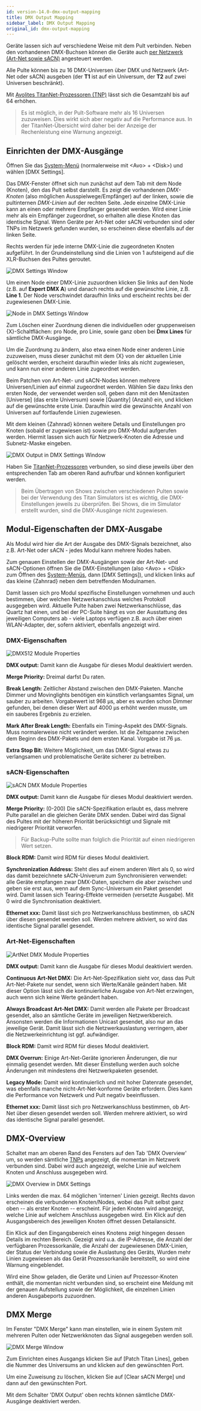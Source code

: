 ```yaml
---
id: version-14.0-dmx-output-mapping
title: DMX Output Mapping
sidebar_label: DMX Output Mapping
original_id: dmx-output-mapping
---
```


Geräte lassen sich auf verschiedene Weise mit dem Pult verbinden. Neben
den vorhandenen DMX-Buchsen können die Geräte auch [per Netzwerk (Art-Net
sowie sACN)](../networking/controlling-fixtures-over-a-network.md) 
angesteuert werden.

Alle Pulte können bis zu 16 DMX-Universen über DMX und Netzwerk (Art-Net
oder sACN) ausgeben (der **T1** ist auf ein Universum, der **T2** auf zwei
Universen beschränkt).

Mit [Avolites TitanNet-Prozessoren (TNP)](../titan-net.md) lässt sich die
Gesamtzahl bis auf 64 erhöhen.

> 	Es ist möglich, in der Pult-Software mehr als 16 Universen
    zuzuweisen. Dies wirkt sich aber negativ auf die Performance aus. In
    der TitanNet-Übersicht wird daher bei der Anzeige der Rechenleistung
    eine Warnung angezeigt.

Einrichten der DMX-Ausgänge
---------------------------

Öffnen Sie das [System-Menü](the-system-menu.md) (normalerweise mit
\<Avo\> + \<Disk\>) und wählen \[DMX Settings\].

Das DMX-Fenster öffnet sich nun zunächst auf dem Tab mit dem Node
(Knoten), den das Pult selbst darstellt. Es zeigt die vorhandenen
*DMX-Knoten* (also möglichen Ausspielwege/Empfänger) auf der linken, sowie
die pultinternen *DMX-Linien* auf der rechten Seite. Jede einzelne
DMX-Linie kann an einen oder mehrere Empfänger gesendet werden. Wird
einer Linie mehr als ein Empfänger zugeordnet, so erhalten alle diese
Knoten das identische Signal. Wenn Geräte per Art-Net oder sACN verbunden
sind oder TNPs im Netzwerk gefunden wurden, so erscheinen diese
ebenfalls auf der linken Seite.

Rechts werden für jede interne DMX-Linie die zugeordneten Knoten
aufgeführt. In der Grundeinstellung sind die Linien von 1 aufsteigend
auf die XLR-Buchsen des Pultes geroutet.

![DMX Settings Window](/docs/images/DMX-Settings-Window.png)

Um einen Node einer DMX-Linie zuzuordnen klicken Sie links auf den Node 
(z.B. auf **Expert DMX A**) und danach rechts auf die gewünschte Linie, z.B. 
**Line 1**. Der Node verschwindet daraufhin links und erscheint rechts bei der 
zugewiesenen DMX-Linie.

![Node in DMX Settings Window](/docs/images/Node-in-DMX-Settings-Window.png)

Zum Löschen einer Zuordnung dienen die individuellen oder gruppenweisen
\{X\}-Schaltflächen: pro Node, pro Linie, sowie ganz oben bei **Dmx Lines** für
sämtliche DMX-Ausgänge.

Um die Zuordnung zu ändern, also etwa einen Node einer anderen Linie 
zuzuweisen, muss dieser zunächst mit dem \{X\} von der aktuellen Linie 
gelöscht werden, erscheint daraufhin wieder links als nicht zugewiesen, und
kann nun einer anderen Linie zugeordnet werden.

Beim Patchen von Art-Net- und sACN-Nodes können mehrere Universen/Linien
auf einmal zugeordnet werden. Wählen Sie dazu links den ersten Node, der 
verwendet werden soll, geben dann mit den Menütasten \[Universe\] (das 
erste Universum) sowie \[Quantity\] (Anzahl) ein, und klicken auf die 
gewünschte erste Linie. Daraufhin wird die gewünschte Anzahl von Universen
auf fortlaufende Linien zugewiesen.

Mit dem kleinen \{Zahnrad\} können weitere Details und Einstellungen pro
Knoten (sobald er zugewiesen ist) sowie pro DMX-Modul aufgerufen werden. 
Hiermit lassen sich auch für Netzwerk-Knoten die Adresse und Subnetz-Maske
eingeben.

![DMX Output in DMX Settings Window](/docs/images/DMX-Output-in-DMX-Settings-Window.png)

Haben Sie [TitanNet-Prozessoren](../titan-net.md) verbunden, so sind diese 
jeweils über den entsprechenden Tab am oberen Rand aufrufbar und können 
konfiguriert werden.

>	Beim Übertragen von Shows zwischen verschiedenen Pulten sowie bei der 
	Verwendung des Titan Simulators ist es wichtig, die DMX-Einstellungen 
	jeweils zu überprüfen. Bei Shows, die im Simulator erstellt wurden, 
	sind die DMX-Ausgänge nicht zugewiesen.


Modul-Eigenschaften der DMX-Ausgabe
-----------------------------------

Als Modul wird hier die Art der Ausgabe des DMX-Signals bezeichnet, also
z.B. Art-Net oder sACN - jedes Modul kann mehrere Nodes haben.

Zum genauen Einstellen der DMX-Ausgängen sowie der Art-Net- und 
sACN-Optionen öffnen Sie die DMX-Einstellungen (also \<Avo\> + \<Disk\> 
zum Öffnen des [System-Menüs](the-system-menu.md), dann \[DMX Settings\]), 
und klicken links auf das kleine \{Zahnrad\} neben dem betreffenden Modulnamen.

Damit lassen sich pro Modul spezifische Einstellungen vornehmen und auch
bestimmen, über welchen Netzwerkanschluss welches Protokoll ausgegeben
wird. Aktuelle Pulte haben zwei Netzwerkanschlüsse, das Quartz hat einen, 
und bei der PC-Suite hängt es von der Ausstattung des jeweiligen Computers 
ab - viele Laptops verfügen z.B. auch über einen WLAN-Adapter, der, sofern 
aktiviert, ebenfalls angezeigt wird.

### DMX-Eigenschaften

![DMX512 Module Properties](/docs/images/Dmx-Module-Properties.png)

**DMX output:** Damit kann die Ausgabe für dieses Modul deaktiviert
werden.

**Merge Priority:** Dreimal darfst Du raten.

**Break Length:** Zeitlicher Abstand zwischen den DMX-Paketen. Manche 
Dimmer und Movinglights benötigen ein künstlich verlangsamtes Signal,
um sauber zu arbeiten. Vorgabewert ist 968 µs, aber es wurden schon 
Dimmer gefunden, bei denen dieser Wert auf 4000 µs erhöht werden musste,
um ein sauberes Ergebnis zu erzielen.

**Mark After Break Length:** Ebenfalls ein Timing-Aspekt des DMX-Signals.
Muss normalerweise nicht verändert werden. Ist die Zeitspanne zwischen
dem Beginn des DMX-Pakets und dem ersten Kanal. Vorgabe ist 76 µs.

**Extra Stop Bit:** Weitere Möglichkeit, um das DMX-Signal etwas zu 
verlangsamen und problematische Geräte sicherer zu betreiben.

### sACN-Eigenschaften

![sACN DMX Module Properties](/docs/images/sACN-DMX-Module-Properties.png)

**DMX output:** Damit kann die Ausgabe für dieses Modul deaktiviert
werden.

**Merge Priority:** (0-200) Die sACN-Spezifikation erlaubt es, dass
mehrere Pulte parallel an die gleichen Geräte DMX senden. Dabei wird das
Signal des Pultes mit der höheren Priorität berücksichtigt und Signale
mit niedrigerer Priorität verworfen. 

>	Für Backup-Pulte sollte man folglich die Priorität auf einen 
	niedrigeren Wert setzen. 

**Block RDM:** Damit wird RDM für dieses Modul deaktiviert.

**Synchronization Address:** Steht dies auf einem anderen Wert als 0, so
wird das damit bezeichnete sACN-Univerum zum Synchronisieren verwendet:
alle Geräte empfangen zwar DMX-Daten, speichern die aber zwischen und
geben sie erst aus, wenn auf dem Sync-Universum ein Paket gesendet wird.
Damit lassen sich Tearing-Effekte vermeiden (versetzte Ausgabe). Mit 0
wird die Synchronisation deaktiviert.

**Ethernet xxx:** Damit lässt sich pro Netzwerkanschluss bestimmen, ob
sACN über diesen gesendet werden soll. Werden mehrere aktiviert, so wird
das identische Signal parallel gesendet.

### Art-Net-Eigenschaften

![ArtNet DMX Module Properties](/docs/images/ArtNet-DMX-Module-Properties.png)

**DMX output:** Damit kann die Ausgabe für dieses Modul deaktiviert
werden.

**Continuous Art-Net DMX:** Die Art-Net-Spezifikation sieht vor, dass das
Pult Art-Net-Pakete nur sendet, wenn sich Werte/Kanäle geändert haben.
Mit dieser Option lässt sich die kontinuierliche Ausgabe von Art-Net
erzwingen, auch wenn sich keine Werte geändert haben.

**Always Broadcast Art-Net DMX:** Damit werden alle Pakete per Broadcast
gesendet, also an sämtliche Geräte im jeweiligen Netzwerkbereich.
Ansonsten werden die Informationen Unicast gesendet, also nur an das
jeweilige Gerät. Damit lässt sich die Netzwerkauslastung verringern,
aber die Netzwerkeinrichtung ist ggf. aufwändiger.

**Block RDM:** Damit wird RDM für dieses Modul deaktiviert.

**DMX Overrun:** Einige Art-Net-Geräte ignorieren Änderungen, die nur
einmalig gesendet werden. Mit dieser Einstellung werden auch solche
Änderungen mit mindestens drei Netzwerkpaketen gesendet.

**Legacy Mode:** Damit wird kontinuierlich und mit hoher Datenrate
gesendet, was ebenfalls manche nicht-Art-Net-konforme Geräte erfordern.
Dies kann die Performance von Netzwerk und Pult negativ beeinflussen.

**Ethernet xxx:** Damit lässt sich pro Netzwerkanschluss bestimmen, ob
Art-Net über diesen gesendet werden soll. Werden mehrere aktiviert, so
wird das identische Signal parallel gesendet.

DMX-Overview
------------

Schaltet man am oberen Rand des Fensters auf den Tab 'DMX Overview' um, so werden
sämtliche [TNPs](../titan-net.md) angezeigt, die momentan im Netzwerk verbunden sind.
Dabei wird auch angezeigt, welche Linie auf welchem Knoten und Anschluss
ausgegeben wird.

![DMX Overview in DMX Settings](/docs/images/DMX-Overview-in-DMX-Settings.png)

Links werden die max. 64 möglichen 'internen' Linien gezeigt. Rechts
davon erscheinen die verbundenen Knoten/Nodes, wobei das Pult selbst
ganz oben -- als erster Knoten -- erscheint. Für jeden Knoten wird
angezeigt, welche Linie auf welchem Anschluss ausgegeben wird. Ein Klick
auf den Ausgangsbereich des jeweiligen Knoten öffnet dessen
Detailansicht.

Ein Klick auf den Eingangsbereich eines Knotens zeigt hingegen dessen
Details im rechten Bereich. Gezeigt wird u.a. die IP-Adresse, die Anzahl
der verfügbaren Prozessorkanäle, die Anzahl der zugewiesenen DMX-Linien,
der Status der Verbindung sowie die Auslastung des Geräts, Wurden mehr
Linien zugewiesen als das Gerät Prozessorkanäle bereitstellt, so wird
eine Warnung eingeblendet.

Wird eine Show geladen, die Geräte und Linien auf Prozessor-Knoten
enthält, die momentan nicht verbunden sind, so erscheint eine Meldung
mit der genauen Aufstellung sowie der Möglichkeit, die einzelnen Linien
anderen Ausgabeports zuzuordnen.

DMX Merge
---------

Im Fenster "DMX Merge" kann man einstellen, wie in einem System mit
mehreren Pulten oder Netzwerkknoten das Signal ausgegeben werden soll.

![DMX Merge Window](/docs/images/DMX-Merge-Window.png)

Zum Einrichten eines Ausgangs klicken Sie auf \[Patch Titan Lines\],
geben die Nummer des Universums an und klicken auf den gewünschten Port.

Um eine Zuweisung zu löschen, klicken Sie auf \[Clear sACN Merge\] und
dann auf den gewünschten Port.

Mit dem Schalter 'DMX Output' oben rechts können sämtliche DMX-Ausgänge
deaktiviert werden.